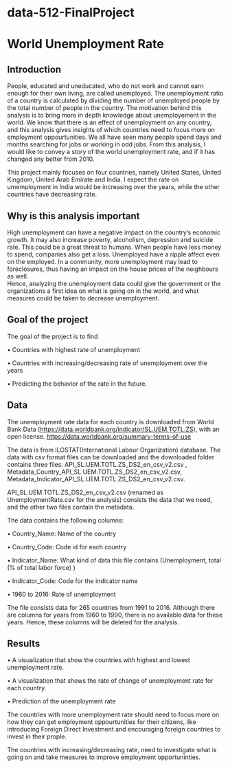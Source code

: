 # data-512-FinalProject


# World Unemployment Rate

## Introduction

People, educated and uneducated, who do not work and cannot earn enough for their own living, are called unemployed. The unemployment ratio of a country is calculated by dividing the number of unemployed people by the total number of people in the country. The motivation behind this analysis is to bring more in depth knowledge about unemployement in the world. We know that there is an effect of unemployment on any country, and this analysis gives insights of which countries need to focus more on employment oppourtunities.
We all have seen many people spend days and months searching for jobs or working in odd jobs. From this analysis, I would like to convey a story of the world unemployment rate, and if it has changed any better from 2010.

This project mainly focuses on four countries, namely United States, United Kingdom, United Arab Emirate and India. I expect the rate on umemployment in India would be increasing over the years, while the other countries have decreasing rate. 

## Why is this analysis important

High unemployment can have a negative impact on the country’s economic growth. It may also increase poverty, alcoholism, depression and suicide rate. This could be a great threat to humans. When people have less money to spend, companies also get a loss. Unemployed have a ripple affect even on the employed. In a community, more unemployment may lead to foreclosures, thus having an impact on the house prices of the neighbours as well.  
Hence, analyzing the unemployment data could give the government or the organizations a first idea on what is going on in the world, and what measures could be taken to decrease unemployment.


## Goal of the project
The goal of the project is to find 

•	Countries with highest rate of unemployment

•	Countries with increasing/decreasing rate of unemployment over the years

•	Predicting the behavior of the rate in the future.


## Data

The unemployment rate data for each country is downloaded from World Bank Data (https://data.worldbank.org/indicator/SL.UEM.TOTL.ZS), with an open license. 
https://data.worldbank.org/summary-terms-of-use

The data is from ILOSTAT(International Labour Organization) database. The data with csv format files can be downloaded and the downloaded folder contains three files: API_SL.UEM.TOTL.ZS_DS2_en_csv_v2.csv , Metadata_Country_API_SL.UEM.TOTL.ZS_DS2_en_csv_v2.csv, Metadata_Indicator_API_SL.UEM.TOTL.ZS_DS2_en_csv_v2.csv.

API_SL.UEM.TOTL.ZS_DS2_en_csv_v2.csv (renamed as UnemploymentRate.csv for the analysis) consists the data that we need, and the other two files contain the metadata.

The data contains the following columns:

• Country_Name:	Name of the country

• Country_Code:	Code id for each country

• Indicator_Name:	What kind of data this file contains (Unemployment, total (% of total labor force) )

• Indicator_Code:	Code for the indicator name

• 1960 to 2016:	Rate of unemployment


The file consists data for 265 countries from 1991 to 2016. Although there are columns for years from 1960 to 1990, there is no available data for these years. Hence, these columns will be deleted for the analysis.

## Results

•	A visualization that show the countries with highest and lowest unemployment rate. 

•	A visualization that shows the rate of change of unemployment rate for each country.

•	Prediction of the unemployment rate

The countries with more unemployment rate should need to focus more on how they can get employment oppourtunities for their citizens, like introducing Foreign Direct Investment and encouraging foreign countries to invest in their prople. 

The countries with increasing/decreasing rate, need to investigate what is going on and take measures to improve employment opportuninties.
